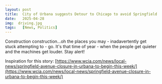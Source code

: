 ```yaml
---
layout: post
title:  City of Urbana suggests Detour to Chicago to avoid Springfield Ave closure
date:   2025-04-28
img:  driving.jpg
tags:   [News, Politics]
---
```


Construction construction...oh the places you may - inadavertently get stuck attempting to - go. It's that time of year - when the people get quieter and the machines get louder. Stay alert!

Inspiration for this story: [https://www.wcia.com/news/local-news/springfield-avenue-closure-in-urbana-to-begin-this-week/](https://www.wcia.com/news/local-news/springfield-avenue-closure-in-urbana-to-begin-this-week/)
